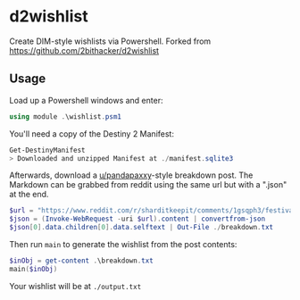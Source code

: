 # d2wishlist
Create DIM-style wishlists via Powershell. Forked from https://github.com/2bithacker/d2wishlist

## Usage

Load up a Powershell windows and enter:
```PowerShell
using module .\wishlist.psm1
```
You'll need a copy of the Destiny 2 Manifest:

```PowerShell
Get-DestinyManifest
> Downloaded and unzipped Manifest at ./manifest.sqlite3
```

Afterwards, download a [u/pandapaxxy](https://www.reddit.com/user/pandapaxxy/)-style breakdown post. The Markdown can be grabbed from reddit using the same url but with a ".json" at the end.

```PowerShell
$url = "https://www.reddit.com/r/sharditkeepit/comments/1gsqph3/festival_of_the_lost_breakdown.json"
$json = (Invoke-WebRequest -uri $url).content | convertfrom-json
$json[0].data.children[0].data.selftext | Out-File ./breakdown.txt
```
Then run `main` to generate the wishlist from the post contents:

```PowerShell
$inObj = get-content .\breakdown.txt
main($inObj)
```

Your wishlist will be at `./output.txt`